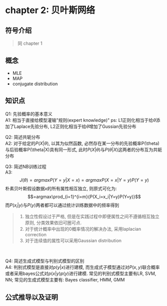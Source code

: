 # chapter 2: 贝叶斯网络

## 符号介绍

> 同 chapter 1

## 概念

- MLE
- MAP
- conjugate distribution

## 知识点

Q1: 先验概率的基本意义<br>
A1: 相当于直接给模型灌输"规则(expert knowledge)" ps: L1正则化相当于给$\theta$添加了Laplace先验分布, L2正则化相当于给$\theta$增加了Gussian先验分布<br>

Q2: 简述共轭分布<br>
A2: 对于给定的$P(X|\theta)$, 以其为似然函数, 必然存在某一分布的先验概率P(\theta)与后验概率P(\theta|X)具有同一形式, 此时$P(X|\theta)$与$P(\theta|X)$这两者的分布互为共轭分布<br>

Q3: 简述NB训练过程<br>
A3: 
$$J(\theta)=argmaxP(Y=y|X=x)=argmaxP(X=x|Y=y)P(Y=y)$$
朴素贝叶斯假设数据$x$的所有属性相互独立, 则原式可化为:
$$=argmax\prod_{i=1}^{i=m}{P(X_i=x_i|Y=y)P(Y=y)}$$
而$P(x_i|y)$与$P(y)$两者都可以通过统计训练数据中的频率得到
> 1. 独立性假设过于严格, 但是在实践过程中即便属性之间不遵循相互独立原则, 分类效果依旧可圈可点.
> 2. 对于统计概率中出现的0概率情况的解决办法, 采用laplacian correction
> 3. 对于连续值的属性可以采用Gaussian distribution

<br>

Q4: 简述生成式模型与判别式模型的区别<br>
A4: 判别式模型是直接对$p(y|x)$进行建模, 而生成式子模型通过对$P(x,y)$联合概率或者采用bayes公式对$p(x|y)p(y)$进行建模. 常见的判别式模型主要有LR, SVM, NN; 常见的生成式模型主要有: Bayes classifier, HMM, GMM<br>




## 公式推导以及证明
